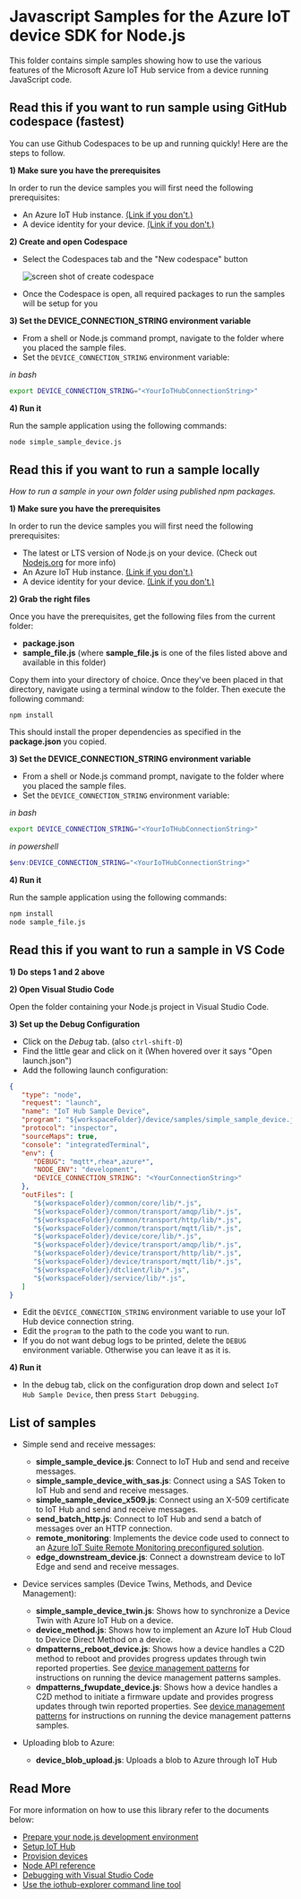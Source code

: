 # Javascript Samples for the Azure IoT device SDK for Node.js

This folder contains simple samples showing how to use the various features of the Microsoft Azure IoT Hub service from a device running JavaScript code.

## Read this if you want to run sample using GitHub codespace (fastest)
You can use Github Codespaces to be up and running quickly! Here are the steps to follow.

**1) Make sure you have the prerequisites**

In order to run the device samples you will first need the following prerequisites:
* An Azure IoT Hub instance. [(Link if you don't.)][lnk-setup-iot-hub]
* A device identity for your device. [(Link if you don't.)][lnk-manage-iot-hub]

**2) Create and open Codespace**

* Select the Codespaces tab and the "New codespace" button

  ![screen shot of create codespace](../media/github-codespace.png)

* Once the Codespace is open, all required packages to run the samples will be setup for you

**3) Set the DEVICE_CONNECTION_STRING environment variable**

* From a shell or Node.js command prompt, navigate to the folder where you placed the sample files. 
* Set the `DEVICE_CONNECTION_STRING` environment variable: 

*in bash*
```bash
export DEVICE_CONNECTION_STRING="<YourIoTHubConnectionString>"
```

**4) Run it**

Run the sample application using the following commands:

```bash
node simple_sample_device.js
```

## Read this if you want to run a sample locally
*How to run a sample in your own folder using published npm packages.*

**1) Make sure you have the prerequisites**

In order to run the device samples you will first need the following prerequisites:
* The latest or LTS version of Node.js on your device. (Check out [Nodejs.org](https://nodejs.org/) for more info)
* An Azure IoT Hub instance. [(Link if you don't.)][lnk-setup-iot-hub]
* A device identity for your device. [(Link if you don't.)][lnk-manage-iot-hub]

**2) Grab the right files**

Once you have the prerequisites, get the following files from the current folder:
* **package.json**
* **__sample_file.js__** (where **__sample_file.js__** is one of the files listed above and available in this folder)

Copy them into your directory of choice. Once they've been placed in that directory, navigate using a terminal window to the folder. Then execute the following command:
```
npm install
```

This should install the proper dependencies as specified in the **package.json** you copied.

**3) Set the DEVICE_CONNECTION_STRING environment variable**

* From a shell or Node.js command prompt, navigate to the folder where you placed the sample files. 
* Set the `DEVICE_CONNECTION_STRING` environment variable: 

*in bash*
```bash
export DEVICE_CONNECTION_STRING="<YourIoTHubConnectionString>"
```
*in powershell*
```powershell
$env:DEVICE_CONNECTION_STRING="<YourIoTHubConnectionString>"
```


**4) Run it**

Run the sample application using the following commands:

```bash
npm install
node sample_file.js
```

## Read this if you want to run a sample in VS Code

**1) Do steps 1 and 2 above**

**2) Open Visual Studio Code**

Open the folder containing your Node.js project in Visual Studio Code.

**3) Set up the Debug Configuration**

* Click on the *Debug* tab. (also `ctrl-shift-D`)
* Find the little gear and click on it (When hovered over it says "Open launch.json")
* Add the following launch configuration:

```json
{
   "type": "node",
   "request": "launch",
   "name": "IoT Hub Sample Device",
   "program": "${workspaceFolder}/device/samples/simple_sample_device.js",
   "protocol": "inspector",
   "sourceMaps": true,
   "console": "integratedTerminal",
   "env": {
      "DEBUG": "mqtt*,rhea*,azure*",
      "NODE_ENV": "development",
      "DEVICE_CONNECTION_STRING": "<YourConnectionString>"
   },
   "outFiles": [
      "${workspaceFolder}/common/core/lib/*.js",
      "${workspaceFolder}/common/transport/amqp/lib/*.js",
      "${workspaceFolder}/common/transport/http/lib/*.js",
      "${workspaceFolder}/common/transport/mqtt/lib/*.js",
      "${workspaceFolder}/device/core/lib/*.js",
      "${workspaceFolder}/device/transport/amqp/lib/*.js",
      "${workspaceFolder}/device/transport/http/lib/*.js",
      "${workspaceFolder}/device/transport/mqtt/lib/*.js",
      "${workspaceFolder}/dtclient/lib/*.js",
      "${workspaceFolder}/service/lib/*.js",
   ]
}
```
* Edit the `DEVICE_CONNECTION_STRING` environment variable to use your IoT Hub device connection string.
* Edit the `program` to the path to the code you want to run. 
* If you do not want debug logs to be printed, delete the `DEBUG` environment variable. Otherwise you can leave it as it is.

**4) Run it**

* In the debug tab, click on the configuration drop down and select `IoT Hub Sample Device`, then press `Start Debugging`.


## List of samples

* Simple send and receive messages:
   * **simple_sample_device.js**: Connect to IoT Hub and send and receive messages.
   * **simple_sample_device_with_sas.js**: Connect using a SAS Token to IoT Hub and send and receive messages.
   * **simple_sample_device_x509.js**: Connect using an X-509 certificate to IoT Hub and send and receive messages.
   * **send_batch_http.js**: Connect to IoT Hub and send a batch of messages over an HTTP connection.
   * **remote_monitoring**: Implements the device code used to connect to an [Azure IoT Suite Remote Monitoring preconfigured solution][remote-monitoring-pcs].
   * **edge_downstream_device.js**: Connect a downstream device to IoT Edge and send and receive messages.

* Device services samples (Device Twins, Methods, and Device Management):
   * **simple_sample_device_twin.js**: Shows how to synchronize a Device Twin with Azure IoT Hub on a device.
   * **device_method.js**: Shows how to implement an Azure IoT Hub Cloud to Device Direct Method on a device.
   * **dmpatterns_reboot_device.js**: Shows how a device handles a C2D method to reboot and provides progress updates through twin reported properties. See [device management patterns][dm-patterns] for instructions on running the device management patterns samples.
   * **dmpatterns_fwupdate_device.js**: Shows how a device handles a C2D method to initiate a firmware update and provides progress updates through twin reported properties. See [device management patterns][dm-patterns] for instructions on running the device management patterns samples.

* Uploading blob to Azure:
   * **device_blob_upload.js**: Uploads a blob to Azure through IoT Hub


## Read More
For more information on how to use this library refer to the documents below:
- [Prepare your node.js development environment][node-devbox-setup]
- [Setup IoT Hub][lnk-setup-iot-hub]
- [Provision devices][lnk-manage-iot-hub]
- [Node API reference][node-api-reference]
- [Debugging with Visual Studio Code][debug-with-vscode]
- [Use the iothub-explorer command line tool][iothub-explorer]

[lnk-setup-iot-hub]: https://aka.ms/howtocreateazureiothub
[lnk-manage-iot-hub]: https://aka.ms/manageiothub
[remote-monitoring-pcs]: https://docs.microsoft.com/en-us/azure/iot-suite/iot-suite-remote-monitoring-sample-walkthrough
[node-api-reference]: https://docs.microsoft.com/en-us/javascript/api/azure-iot-device/
[iothub-explorer]: https://github.com/azure/iothub-explorer
[debug-with-vscode]: ../../doc/node-debug-vscode.md
[node-devbox-setup]: ../../doc/node-devbox-setup.md
[dm-patterns]: ../../doc/dmpatterns.md
